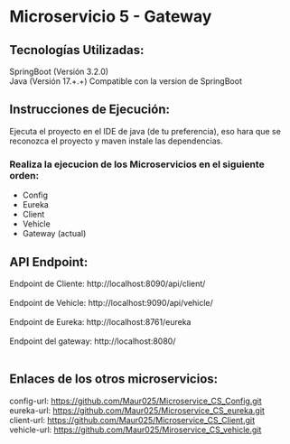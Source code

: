 # Microservicio 5 - Gateway

## Tecnologías Utilizadas:

SpringBoot (Versión 3.2.0)
<br>
Java (Versión 17.+.+) Compatible con la version de SpringBoot
<br>

## Instrucciones de Ejecución:

Ejecuta el proyecto en el IDE de java (de tu preferencia), eso hara que se reconozca el proyecto y maven instale las dependencias. <br>

### Realiza la ejecucion de los Microservicios en el siguiente orden:

- Config
- Eureka
- Client
- Vehicle
- Gateway (actual)

## API Endpoint:

Endpoint de Cliente: http://localhost:8090/api/client/<br>
<br>
Endpoint de Vehicle: http://localhost:9090/api/vehicle/<br>
<br>
Endpoint de Eureka: http://localhost:8761/eureka<br>
<br>
Endpoint del gateway: http://localhost:8080/<br>
<br>

## Enlaces de los otros microservicios:

config-url: https://github.com/Maur025/Microservice_CS_Config.git<br>
eureka-url: https://github.com/Maur025/Microservice_CS_eureka.git<br>
client-url: https://github.com/Maur025/Microservice_CS_Client.git<br>
vehicle-url: https://github.com/Maur025/Miroservice_CS_vehicle.git
